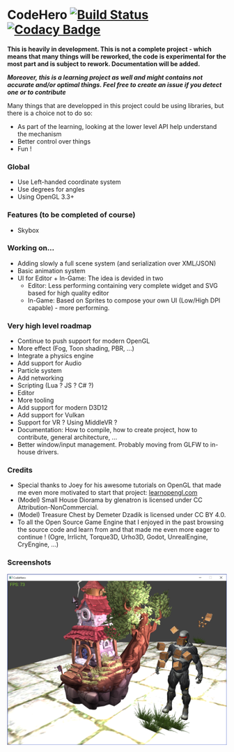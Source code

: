 # CodeHero [![Build Status](https://travis-ci.org/pierrefourgeaud/CodeHero.svg?branch=master)](https://travis-ci.org/pierrefourgeaud/CodeHero) [![Codacy Badge](https://api.codacy.com/project/badge/Grade/3b78a40ffb444b9690e7579b36d59dec)](https://www.codacy.com/app/pierrefourgeaud/CodeHero?utm_source=github.com&amp;utm_medium=referral&amp;utm_content=pierrefourgeaud/CodeHero&amp;utm_campaign=Badge_Grade)

**This is heavily in development. This is not a complete project - which means that many things will be reworked, the code is experimental for the most part and is subject to rework. Documentation will be added.**

**_Moreover, this is a learning project as well and might contains not accurate and/or optimal things. Feel free to create an issue if you detect one or to contribute_**

Many things that are developped in this project could be using libraries, but there is a choice not
to do so:
  * As part of the learning, looking at the lower level API help understand the mechanism
  * Better control over things
  * Fun !

### Global

* Use Left-handed coordinate system
* Use degrees for angles
* Using OpenGL 3.3+

### Features (to be completed of course)
* Skybox

### Working on...
* Adding slowly a full scene system (and serialization over XML/JSON)
* Basic animation system
* UI for Editor + In-Game: The idea is devided in two
  * Editor: Less performing containing very complete widget and SVG based for high quality editor
  * In-Game: Based on Sprites to compose your own UI (Low/High DPI capable) - more performing.

### Very high level roadmap
* Continue to push support for modern OpenGL
* More effect (Fog, Toon shading, PBR, ...)
* Integrate a physics engine
* Add support for Audio
* Particle system
* Add networking
* Scripting (Lua ? JS ? C# ?)
* Editor
* More tooling
* Add support for modern D3D12
* Add support for Vulkan
* Support for VR ? Using MiddleVR ?
* Documentation: How to compile, how to create project, how to contribute, general architecture, ...
* Better window/input management. Probably moving from GLFW to in-house drivers.

### Credits

* Special thanks to Joey for his awesome tutorials on OpenGL that made me even more motivated to start that project: [learnopengl.com](https://learnopengl.com)
* (Model) Small House Diorama by glenatron is licensed under CC Attribution-NonCommercial.
* (Model) Treasure Chest by Demeter Dzadik is licensed under CC BY 4.0.
* To all the Open Source Game Engine that I enjoyed in the past browsing the source code and learn from and that made me even more eager to continue ! (Ogre, Irrlicht, Torque3D, Urho3D, Godot, UnrealEngine, CryEngine, ...)

### Screenshots

![First screenshot of progress](./screenshots/ss_codehero1.png)
